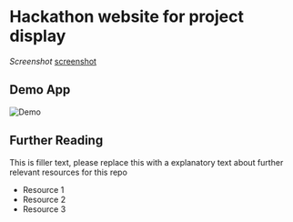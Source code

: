 # Hackathon website for project display

*Screenshot*
[screenshot](https://github.com/jay1224-jay/hackathon_website/blob/master/pictures/demo-2023-08-25.png)

## Demo App

![Demo](https://law-thon-project-test.streamlit.app/)



## Further Reading

This is filler text, please replace this with a explanatory text about further relevant resources for this repo
- Resource 1
- Resource 2
- Resource 3
